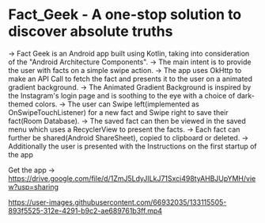 # Fact_Geek - A one-stop solution to discover absolute truths

-> Fact Geek is an Android app built using Kotlin, taking into consideration of the "Android Architecture Components".
-> The main intent is to provide the user with facts on a simple swipe action.
-> The app uses OkHttp to make an API Call to fetch the fact and presents it to the user on a animated gradient background.
-> The Animated Gradient Background is inspired by the Instagram's login page and is soothing to the eye with a choice of dark-themed colors.
-> The user can Swipe left(implemented as OnSwipeTouchListener) for a new fact and Swipe right to save their fact(Room Database).
-> The saved fact can then be viewed in the saved menu which uses a RecyclerView to present the facts.
-> Each fact can further be shared(Android ShareSheet), copied to clipboard or deleted.
-> Additionally the user is presented with the Instructions on the first startup of the app

Get the app -> https://drive.google.com/file/d/1ZmJ5LdyJILkJ71Sxci498tyAHBJUpYMH/view?usp=sharing

https://user-images.githubusercontent.com/66932035/133115505-893f5525-312e-4291-b9c2-ae689761b3ff.mp4

